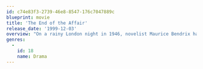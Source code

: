 ```yaml
---
id: c74e83f3-2739-46e8-8547-176c7047889c
blueprint: movie
title: 'The End of the Affair'
release_date: '1999-12-03'
overview: "On a rainy London night in 1946, novelist Maurice Bendrix has a chance meeting with Henry Miles, husband of his ex-mistress Sarah, who abruptly ended their affair two years before. Bendrix's obsession with Sarah is rekindled; he succumbs to his own jealousy and arranges to have her followed."
genres:
  -
    id: 18
    name: Drama
---
```

